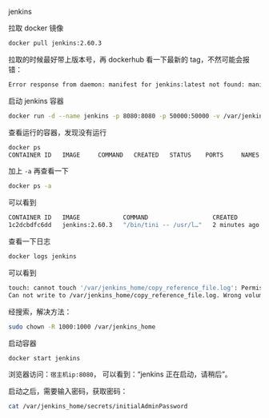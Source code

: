 jenkins

拉取 docker 镜像

```bash
docker pull jenkins:2.60.3
```

拉取的时候最好带上版本号，再 dockerhub 看一下最新的 tag，不然可能会报错：

```bash
Error response from daemon: manifest for jenkins:latest not found: manifest unknown: manifest unknown
```

启动 jenkins 容器

```bash
docker run -d --name jenkins -p 8080:8080 -p 50000:50000 -v /var/jenkins_home:/var/jenkins_home jenkins:2.60.3
```

查看运行的容器，发现没有运行

```bash
docker ps
CONTAINER ID   IMAGE     COMMAND   CREATED   STATUS    PORTS     NAMES
```

加上 `-a` 再查看一下

```bash
docker ps -a
```

可以看到

```bash
CONTAINER ID   IMAGE            COMMAND                  CREATED         STATUS                          PORTS     NAMES
1c2dcbdfc6dd   jenkins:2.60.3   "/bin/tini -- /usr/l…"   2 minutes ago   Exited (1) About a minute ago             jenkins
```

查看一下日志

```bash
docker logs jenkins
```

可以看到

```bash
touch: cannot touch '/var/jenkins_home/copy_reference_file.log': Permission denied
Can not write to /var/jenkins_home/copy_reference_file.log. Wrong volume permissions?
```

经搜索，解决方法：

```bash
sudo chown -R 1000:1000 /var/jenkins_home
```

启动容器

```bash
docker start jenkins
```

浏览器访问：`宿主机ip:8080`， 可以看到：“jenkins 正在启动，请稍后”。

启动之后，需要输入密码，获取密码：

```bash
cat /var/jenkins_home/secrets/initialAdminPassword
```



